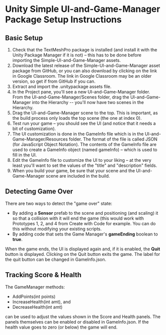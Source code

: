 # Unity Simple UI-and-Game-Manager Package Setup Instructions

## Basic Setup

1. Check that the TextMeshPro package is installed (and install it with the Unity Package Manager if it is not) – this has to be done before importing the Simple-UI-and-Game-Manager assets.
3. Download the latest release of the Simple-UI-and-Game-Manager asset package from GitHub, or you can also download by clicking on the link in Google Classroom. The link in Google Classroom may be an older version, so get if from GitHub if you can.
4. Extract and import the .unitypackage assets file.
5. In the Project pane, you'll see a new UI-and-Game-Manager folder. From the UI-and-Game-Manager/Scenes folder, drag the UI-and-Game-Manager into the Hierarchy -- you'll now have two scenes in the Hierarchy.
6. Drag the UI-and-Game-Manager scene to the top. This is important, as the build process only loads the top scene (the one at index 0).
7. Test run your game – you should see the UI (and notice that it needs a bit of customization).
8. The UI customization is done in the GameInfo file which is in the UI-and-Game-Manager/Resources folder. The format of the file is called JSON (for JavaScript Object Notation). The contents of the GameInfo file are used to create a GameInfo object (named gameInfo) – which is used to fill in the UI.
9. Edit the GameInfo file to customize the UI to your liking – at the very least you'll want to set the values of the "title" and "description" fields.
10. When you build your game, be sure that your scene and the UI-and-Game-Manager scene are included in the build.

## Detecting Game Over

There are two ways to detect the "game over" state:

* By adding a **Sensor** prefab to the scene and positioning (and scaling) it so that a collision with it will end the game (this would work with Prototypes 1, 2, and 4 from Create with Code for example. You can do this without modifying your existing scripts.
* By adding code that sets the Game Manager's **gameEnding** boolean to **true**.

When the game ends, the UI is displayed again and, if it is enabled, the **Quit** button is displayed. Clicking on the Quit button exits the game. The label for the quit button can be changed in GameInfo.json.

## Tracking Score & Health

The GameManager methods:

* AddPoints(int points)
* IncreaseHealth(int amt), and
* DecreaseHealth(int amt)

can be used to adjust the values shown in the Score and Health panels. The panels themselves can be enabled or disabled in GameInfo.json. If the health value goes to zero (or below) the game will end.
